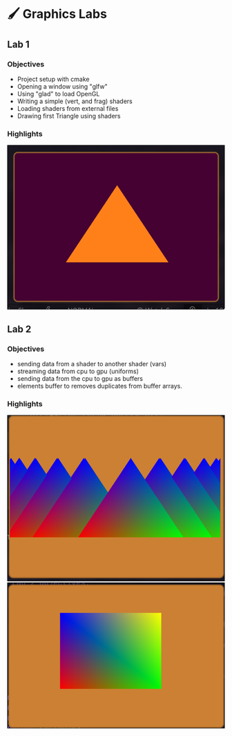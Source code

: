 # :paintbrush: Graphics Labs

## Lab 1

### Objectives

* Project setup with cmake
* Opening a window using "glfw"
* Using "glad" to load OpenGL
* Writing a simple (vert, and frag) shaders
* Loading shaders from external files
* Drawing first Triangle using shaders

### Highlights

![Lab 1](./imgs/lab1-tri.png)

## Lab 2

### Objectives

* sending data from a shader to another shader (vars)
* streaming data from cpu to gpu (uniforms)
* sending data from the cpu to gpu as buffers
* elements buffer to removes duplicates from buffer arrays.

### Highlights

![Lab 2](./imgs/lab2-mult-triangles.png)
![Lab 2](./imgs/lab2-square.png)